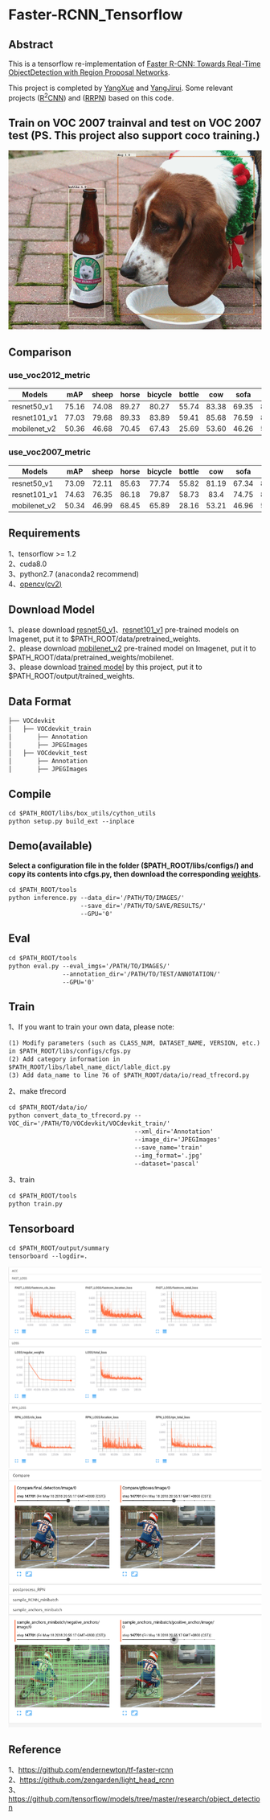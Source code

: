 # Faster-RCNN_Tensorflow

## Abstract
This is a tensorflow re-implementation of [Faster R-CNN: Towards Real-Time ObjectDetection with Region Proposal Networks](https://arxiv.org/abs/1506.01497).     

This project is completed by [YangXue](https://github.com/yangxue0827) and [YangJirui](https://github.com/yangJirui). Some relevant projects ([R<sup>2</sup>CNN](https://github.com/DetectionTeamUCAS/R2CNN_Faster-RCNN_Tensorflow)) and ([RRPN](https://github.com/DetectionTeamUCAS/RRPN_Faster-RCNN_Tensorflow)) based on this code.

## Train on VOC 2007 trainval and test on VOC 2007 test (PS. This project also support coco training.)     
![1](voc_2007.gif)

## Comparison
### use_voc2012_metric
| Models | mAP | sheep | horse | bicycle | bottle | cow | sofa | bus | dog | cat | person | train | diningtable | aeroplane | car | pottedplant | tvmonitor | chair | bird | boat | motorbike |
|------------|:---:|:--:|:--:|:--:|:---:|:--:|:--:|:--:|:--:|:--:|:--:|:---:|:--:|:--:|:--:|:--:|:---:|:--:|:--:|:--:|:--:|
|resnet50_v1|75.16|74.08|89.27|80.27|55.74|83.38|69.35|85.13|88.80|91.42|81.17|81.71|62.74|78.65|86.86|47.00|76.71|50.29|79.05|60.51|80.96|
|resnet101_v1|77.03|79.68|89.33|83.89|59.41|85.68|76.59|84.23|88.50|88.50|81.54|79.16|72.66|80.26|88.42|47.50|79.81|52.85|80.70|59.94|81.87|    
|mobilenet_v2|50.36|46.68|70.45|67.43|25.69|53.60|46.26|58.95|37.62|43.97|67.67|61.35|52.14|56.54|75.02|24.47|49.89|27.76|38.04|38.20|65.46|   

### use_voc2007_metric
| Models | mAP | sheep | horse | bicycle | bottle | cow | sofa | bus | dog | cat | person | train | diningtable | aeroplane | car | pottedplant | tvmonitor | chair | bird | boat  | motorbike |
|------------|:---:|:--:|:--:|:--:|:---:|:--:|:--:|:--:|:--:|:--:|:--:|:---:|:--:|:--:|:--:|:--:|:---:|:--:|:--:|:--:|:--:|
|resnet50_v1|73.09|72.11|85.63|77.74|55.82|81.19|67.34|82.44|85.66|87.34|77.49|79.13|62.65|76.54|84.01|47.90|74.13|50.09|76.81|60.34|77.47|
|resnet101_v1|74.63|76.35|86.18|79.87|58.73|83.4|74.75|80.03|85.4|86.55|78.24|76.07|70.89|78.52|86.26|47.80|76.34|52.14|78.06|58.90|78.04|
|mobilenet_v2|50.34|46.99|68.45|65.89|28.16|53.21|46.96|57.80|38.60|44.12|66.20|60.49|52.40|56.06|72.68|26.91|49.99|30.18|39.38|38.54|64.74|


## Requirements
1、tensorflow >= 1.2     
2、cuda8.0     
3、python2.7 (anaconda2 recommend)    
4、[opencv(cv2)](https://pypi.org/project/opencv-python/)    

## Download Model
1、please download [resnet50_v1](http://download.tensorflow.org/models/resnet_v1_50_2016_08_28.tar.gz)、[resnet101_v1](http://download.tensorflow.org/models/resnet_v1_101_2016_08_28.tar.gz) pre-trained models on Imagenet, put it to $PATH_ROOT/data/pretrained_weights.     
2、please download [mobilenet_v2](https://storage.googleapis.com/mobilenet_v2/checkpoints/mobilenet_v2_1.0_224.tgz) pre-trained model on Imagenet, put it to $PATH_ROOT/data/pretrained_weights/mobilenet.     
3、please download [trained model](https://github.com/DetectionTeamUCAS/Models/tree/master/Faster-RCNN_Tensorflow) by this project, put it to $PATH_ROOT/output/trained_weights.   

## Data Format
```
├── VOCdevkit
│   ├── VOCdevkit_train
│       ├── Annotation
│       ├── JPEGImages
│   ├── VOCdevkit_test
│       ├── Annotation
│       ├── JPEGImages
```

## Compile
```  
cd $PATH_ROOT/libs/box_utils/cython_utils
python setup.py build_ext --inplace
```

## Demo(available)

**Select a configuration file in the folder ($PATH_ROOT/libs/configs/) and copy its contents into cfgs.py, then download the corresponding [weights](https://github.com/DetectionTeamUCAS/Models/tree/master/Faster-RCNN_Tensorflow).**      

```   
cd $PATH_ROOT/tools
python inference.py --data_dir='/PATH/TO/IMAGES/' 
                    --save_dir='/PATH/TO/SAVE/RESULTS/' 
                    --GPU='0'
```

## Eval
```  
cd $PATH_ROOT/tools
python eval.py --eval_imgs='/PATH/TO/IMAGES/'  
               --annotation_dir='/PATH/TO/TEST/ANNOTATION/'
               --GPU='0'
```

## Train

1、If you want to train your own data, please note:  
```     
(1) Modify parameters (such as CLASS_NUM, DATASET_NAME, VERSION, etc.) in $PATH_ROOT/libs/configs/cfgs.py
(2) Add category information in $PATH_ROOT/libs/label_name_dict/lable_dict.py     
(3) Add data_name to line 76 of $PATH_ROOT/data/io/read_tfrecord.py 
```     

2、make tfrecord
```  
cd $PATH_ROOT/data/io/  
python convert_data_to_tfrecord.py --VOC_dir='/PATH/TO/VOCdevkit/VOCdevkit_train/' 
                                   --xml_dir='Annotation'
                                   --image_dir='JPEGImages'
                                   --save_name='train' 
                                   --img_format='.jpg' 
                                   --dataset='pascal'
```     

3、train
```  
cd $PATH_ROOT/tools
python train.py
```

## Tensorboard
```  
cd $PATH_ROOT/output/summary
tensorboard --logdir=.
``` 
![2](scalars.png)
![1](images.png)

## Reference
1、https://github.com/endernewton/tf-faster-rcnn   
2、https://github.com/zengarden/light_head_rcnn   
3、https://github.com/tensorflow/models/tree/master/research/object_detection
